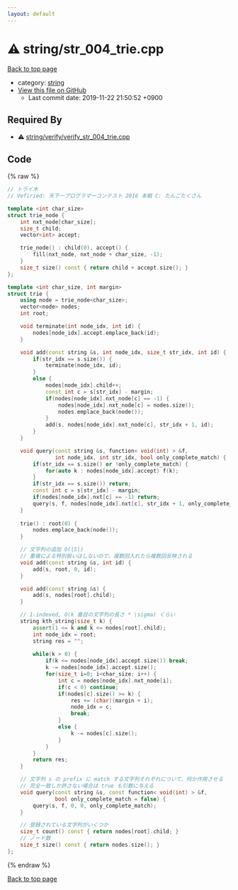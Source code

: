 ```yaml
---
layout: default
---
```


<!-- mathjax config similar to math.stackexchange -->
<script type="text/javascript" async
  src="https://cdnjs.cloudflare.com/ajax/libs/mathjax/2.7.5/MathJax.js?config=TeX-MML-AM_CHTML">
</script>
<script type="text/x-mathjax-config">
  MathJax.Hub.Config({
    TeX: { equationNumbers: { autoNumber: "AMS" }},
    tex2jax: {
      inlineMath: [ ['$','$'] ],
      processEscapes: true
    },
    "HTML-CSS": { matchFontHeight: false },
    displayAlign: "left",
    displayIndent: "2em"
  });
</script>

<script type="text/javascript" src="https://cdnjs.cloudflare.com/ajax/libs/jquery/3.4.1/jquery.min.js"></script>
<script src="https://cdn.jsdelivr.net/npm/jquery-balloon-js@1.1.2/jquery.balloon.min.js" integrity="sha256-ZEYs9VrgAeNuPvs15E39OsyOJaIkXEEt10fzxJ20+2I=" crossorigin="anonymous"></script>
<script type="text/javascript" src="../../assets/js/copy-button.js"></script>
<link rel="stylesheet" href="../../assets/css/copy-button.css" />


# :warning: string/str_004_trie.cpp
<a href="../../index.html">Back to top page</a>

* category: <a href="../../index.html#b45cffe084dd3d20d928bee85e7b0f21">string</a>
* <a href="{{ site.github.repository_url }}/blob/master/string/str_004_trie.cpp">View this file on GitHub</a>
    - Last commit date: 2019-11-22 21:50:52 +0900




## Required By
* :warning: <a href="verify/verify_str_004_trie.cpp.html">string/verify/verify_str_004_trie.cpp</a>


## Code
{% raw %}
```cpp
// トライ木
// Vefiried: 天下一プログラマーコンテスト 2016 本戦 C: たんごたくさん

template <int char_size>
struct trie_node {
    int nxt_node[char_size];
    size_t child;
    vector<int> accept;

    trie_node() : child(0), accept() {
        fill(nxt_node, nxt_node + char_size, -1);
    }
    size_t size() const { return child + accept.size(); }
};

template <int char_size, int margin>
struct trie {
    using node = trie_node<char_size>;
    vector<node> nodes;
    int root;

    void terminate(int node_idx, int id) {
        nodes[node_idx].accept.emplace_back(id);
    }

    void add(const string &s, int node_idx, size_t str_idx, int id) {
        if(str_idx == s.size()) {
            terminate(node_idx, id);
        }
        else {
            nodes[node_idx].child++;         
            const int c = s[str_idx] - margin;
            if(nodes[node_idx].nxt_node[c] == -1) {
                nodes[node_idx].nxt_node[c] = nodes.size();
                nodes.emplace_back(node());
            }
            add(s, nodes[node_idx].nxt_node[c], str_idx + 1, id);
        }
    }

    void query(const string &s, function< void(int) > &f,
               int node_idx, int str_idx, bool only_complete_match) {
        if(str_idx == s.size() or !only_complete_match) {
            for(auto k : nodes[node_idx].accept) f(k);
        }
        if(str_idx == s.size()) return;
        const int c = s[str_idx] - margin;
        if(nodes[node_idx].nxt[c] == -1) return;
        query(s, f, nodes[node_idx].nxt[c], str_idx + 1, only_complete_match);
    }
    
    trie() : root(0) {
        nodes.emplace_back(node());
    }

    // 文字列の追加 O(|S|)
    // 重複による特別扱いはしないので、複数回入れたら複数回反映される
    void add(const string &s, int id) {
        add(s, root, 0, id);
    }

    void add(const string &s) {
        add(s, nodes[root].child);
    }

    // 1-indexed, O(k 番目の文字列の長さ * \sigma) くらい
    string kth_string(size_t k) {
        assert(1 <= k and k <= nodes[root].child);
        int node_idx = root;
        string res = "";
        
        while(k > 0) {
            if(k <= nodes[node_idx].accept.size()) break;
            k -= nodes[node_idx].accept.size();
            for(size_t i=0; i<char_size; i++) {
                int c = nodes[node_idx].nxt_node[i];
                if(c < 0) continue;
                if(nodes[c].size() >= k) {
                    res += (char)(margin + i);
                    node_idx = c;
                    break;
                }
                else {
                    k -= nodes[c].size();
                }
            }
        }
        return res;
    }

    // 文字列 s の prefix に match する文字列それぞれについて、何か作用させる
    // 完全一致しか許さない場合は true も引数に与える
    void query(const string &s, const function< void(int) > &f,
               bool only_complete_match = false) {
        query(s, f, 0, 0, only_complete_match);
    }

    // 登録されている文字列がいくつか
    size_t count() const { return nodes[root].child; }
    // ノード数
    size_t size() const { return nodes.size(); }
};

```
{% endraw %}

<a href="../../index.html">Back to top page</a>

